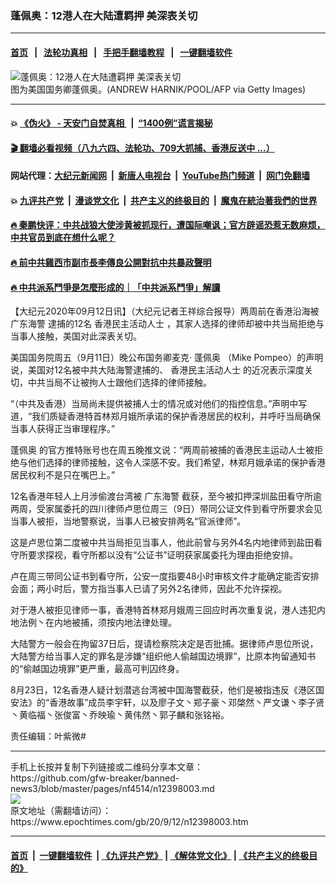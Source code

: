 ### 蓬佩奥：12港人在大陆遭羁押 美深表关切
------------------------

#### [首页](https://github.com/gfw-breaker/banned-news3/blob/master/README.md) &nbsp;&nbsp;|&nbsp;&nbsp; [法轮功真相](https://github.com/begood0513/basic/blob/master/README.md)  &nbsp;&nbsp;|&nbsp;&nbsp; [手把手翻墙教程](https://github.com/gfw-breaker/guides/wiki)  &nbsp;&nbsp;|&nbsp;&nbsp; [一键翻墙软件](https://github.com/gfw-breaker/nogfw/blob/master/README.md)  



<div><img alt="蓬佩奥：12港人在大陆遭羁押 美深表关切" class="attachment-djy_600_400 size-djy_600_400 wp-post-image" src="https://i.epochtimes.com/assets/uploads/2020/07/533edd4e2b1367c3b1f854cfbf61d265-600x400.jpg"/>
<div class="caption">
 图为美国国务卿蓬佩奥。(ANDREW HARNIK/POOL/AFP via Getty Images)
</div></div><hr/>

#### 💥 [《伪火》 - 天安门自焚真相 ](http://141.164.51.119:10000/videos/blog/weihuo.html)&nbsp; |&nbsp; [“1400例”谎言揭秘  ](http://141.164.51.119:10000/videos/blog/jiexi1400.html)

#### [ 🎬  翻墙必看视频（八九六四、法轮功、709大抓捕、香港反送中 ...）](https://github.com/gfw-breaker/links/blob/master/banned.md)

#### 网站代理：[大纪元新闻网](http://167.172.10.89:10080/gb/) &nbsp;|&nbsp; [新唐人电视台](http://167.172.10.89:8808/gb/)  &nbsp;|&nbsp; [YouTube热门频道](http://158.247.203.241/youtube.html) &nbsp;|&nbsp; [网门免翻墙](http://158.247.203.241:11000/show.aspx?name=ogHome)

#### 💥 [九评共产党](http://141.164.51.119:10000/videos/res/jiuping/)&nbsp; |&nbsp; [漫谈党文化](http://141.164.51.119:10000/videos/res/mtdwh/)&nbsp; |&nbsp; [共产主义的终极目的](http://141.164.51.119:10000/videos/res/zjmd/)&nbsp; |&nbsp; [魔鬼在統治著我們的世界](http://141.164.51.119:10000/videos/res/TheSpecter/)  

#### [ 🔥  秦鹏快评：中共战狼大使涉黄被抓现行，遭国际嘲讽；官方辟谣恐惹无数麻烦，中共官员到底在想什么呢？](http://141.164.51.119:10000/videos/news/qp03.html)

#### [ 🔥  前中共雞西市副市長李傳良公開對抗中共暴政聲明](http://141.164.51.119:10000/videos/news/../tui/index.html)

#### [ 🔥  中共派系鬥爭是怎麼形成的｜「中共派系鬥爭」解讀](http://141.164.51.119:10000/videos/news/don02.html)

<div><p>
 【大纪元2020年09月12日讯】（大纪元记者王祥综合报导）两周前在香港沿海被
 <ok href="https://www.epochtimes.com/gb/tag/%E5%B9%BF%E4%B8%9C%E6%B5%B7%E8%AD%A6.html">
  广东海警
 </ok>
 逮捕的12名
 <ok href="https://www.epochtimes.com/gb/tag/%E9%A6%99%E6%B8%AF%E6%B0%91%E4%B8%BB%E6%B4%BB%E5%8A%A8%E4%BA%BA%E5%A3%AB.html">
  香港民主活动人士
 </ok>
 ，其家人选择的律师却被中共当局拒绝与当事人接触，美国对此深表关切。
</p>
<p>
 美国国务院周五（9月11日）晚公布国务卿麦克·
 <ok href="https://www.epochtimes.com/gb/tag/%E8%93%AC%E4%BD%A9%E5%A5%A5.html">
  蓬佩奥
 </ok>
 （Mike Pompeo）的声明说，美国对12名被中共大陆海警逮捕的、
 <ok href="https://www.epochtimes.com/gb/tag/%E9%A6%99%E6%B8%AF%E6%B0%91%E4%B8%BB%E6%B4%BB%E5%8A%A8%E4%BA%BA%E5%A3%AB.html">
  香港民主活动人士
 </ok>
 的近况表示深度关切，中共当局不让被拘人士跟他们选择的律师接触。
</p>
<p>
 “（中共及香港）当局尚未提供被捕人士的情况或对他们的指控信息。”声明中写道，“我们质疑香港特首林郑月娥所承诺的保护香港居民的权利，并呼吁当局确保当事人获得正当审理程序。”
</p>
<p>
 <ok href="https://www.epochtimes.com/gb/tag/%E8%93%AC%E4%BD%A9%E5%A5%A5.html">
  蓬佩奥
 </ok>
 的官方推特账号也在周五晚推文说：“两周前被捕的香港民主运动人士被拒绝与他们选择的律师接触，这令人深感不安。我们希望，林郑月娥承诺的保护香港居民权利不是只在嘴巴上。”
</p>
<p>
 12名香港年轻人上月涉偷渡台湾被
 <ok href="https://www.epochtimes.com/gb/tag/%E5%B9%BF%E4%B8%9C%E6%B5%B7%E8%AD%A6.html">
  广东海警
 </ok>
 截获，至今被扣押深圳盐田看守所逾两周，受家属委托的四川律师卢思位周三（9日）带同公证文件到看守所要求会见当事人被拒，当地警察说，当事人已被安排两名“官派律师”。
</p>
<p>
 这是卢思位第二度被中共当局拒见当事人，他此前曾与另外4名内地律师到盐田看守所要求探视，看守所都以没有“公证书”证明获家属委托为理由拒绝安排。
</p>
<p>
 卢在周三带同公证书到看守所，公安一度指要48小时审核文件才能确定能否安排会面；两小时后，警方指当事人已请了另外2名律师，因此不允许探视。
</p>
<p>
 对于港人被拒见律师一事，香港特首林郑月娥周三回应时再次重复说，港人违犯内地法例丶在内地被捕，须按内地法律处理。
</p>
<p>
 大陆警方一般会在拘留37日后，提请检察院决定是否批捕。据律师卢思位所说，大陆警方给当事人定的罪名是涉嫌“组织他人偷越国边境罪”，比原本拘留通知书的“偷越国边境罪”更严重，最高可判囚终身。
</p>
<p>
 8月23日，12名香港人疑计划潜逃台湾被中国海警截获，他们是被指违反《港区国安法》的“香港故事”成员李宇轩，以及廖子文丶郑子豪丶邓棨然丶严文谦丶李子贤丶黄临福丶张俊富丶乔映瑜丶黄伟然丶郭子麟和张铭裕。
</p>
<p>
 责任编辑：叶紫微#
</p>
</div>
<hr/>
手机上长按并复制下列链接或二维码分享本文章：<br/>
https://github.com/gfw-breaker/banned-news3/blob/master/pages/nf4514/n12398003.md <br/>
<a href='https://github.com/gfw-breaker/banned-news3/blob/master/pages/nf4514/n12398003.md'><img src='https://github.com/gfw-breaker/banned-news3/blob/master/pages/nf4514/n12398003.md.png'/></a> <br/>
原文地址（需翻墙访问）：https://www.epochtimes.com/gb/20/9/12/n12398003.htm


------------------------
#### [首页](https://github.com/gfw-breaker/banned-news3/blob/master/README.md) &nbsp;|&nbsp; [一键翻墙软件](https://github.com/gfw-breaker/nogfw/blob/master/README.md) &nbsp;| [《九评共产党》](https://github.com/gfw-breaker/9ping.md/blob/master/README.md#九评之一评共产党是什么) | [《解体党文化》](https://github.com/gfw-breaker/jtdwh.md/blob/master/README.md) | [《共产主义的终极目的》](https://github.com/gfw-breaker/gczydzjmd.md/blob/master/README.md)


<img src='http://gfw-breaker.win/banned-news3/pages/nf4514/n12398003.md' width='0px' height='0px'/>